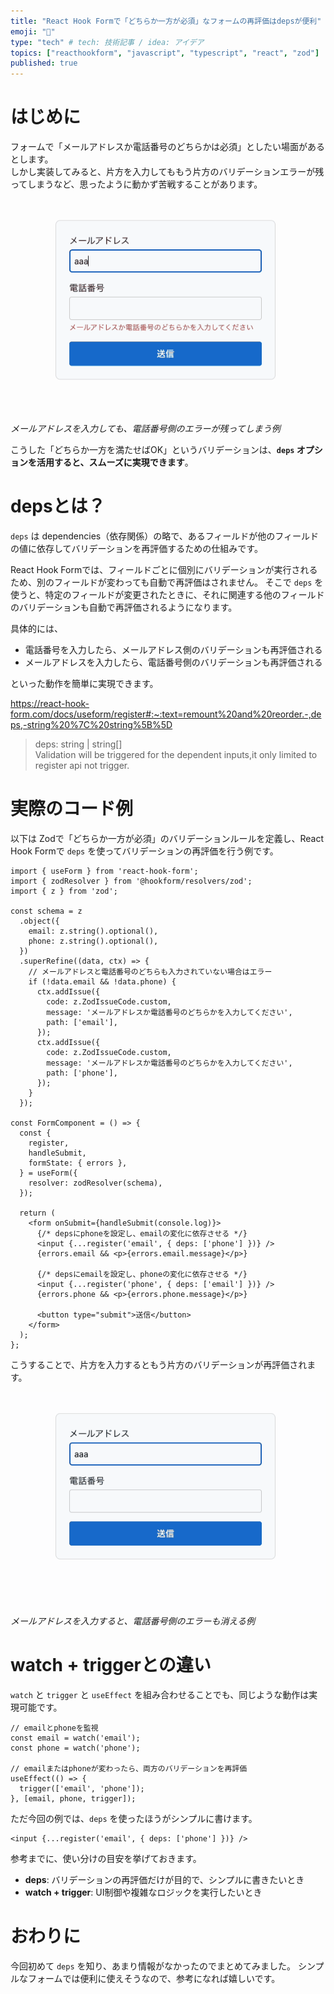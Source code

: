 ```yaml
---
title: "React Hook Formで「どちらか一方が必須」なフォームの再評価はdepsが便利"
emoji: "🔗"
type: "tech" # tech: 技術記事 / idea: アイデア
topics: ["reacthookform", "javascript", "typescript", "react", "zod"]
published: true
---
```


# はじめに

フォームで「メールアドレスか電話番号のどちらかは必須」としたい場面があるとします。  
しかし実装してみると、片方を入力してももう片方のバリデーションエラーが残ってしまうなど、思ったように動かず苦戦することがあります。

![depsなし](/images/react-hook-form-deps/without-deps.gif)_メールアドレスを入力しても、電話番号側のエラーが残ってしまう例_

こうした「どちらか一方を満たせばOK」というバリデーションは、**`deps` オプションを活用すると、スムーズに実現できます**。

# depsとは？

`deps` は dependencies（依存関係）の略で、あるフィールドが他のフィールドの値に依存してバリデーションを再評価するための仕組みです。

React Hook Formでは、フィールドごとに個別にバリデーションが実行されるため、別のフィールドが変わっても自動で再評価はされません。
そこで `deps` を使うと、特定のフィールドが変更されたときに、それに関連する他のフィールドのバリデーションも自動で再評価されるようになります。

具体的には、

- 電話番号を入力したら、メールアドレス側のバリデーションも再評価される
- メールアドレスを入力したら、電話番号側のバリデーションも再評価される

といった動作を簡単に実現できます。

https://react-hook-form.com/docs/useform/register#:~:text=remount%20and%20reorder.-,deps,-string%20%7C%20string%5B%5D

> deps:
string | string[]	
Validation will be triggered for the dependent inputs,it only limited to register api not trigger.

# 実際のコード例

以下は Zodで「どちらか一方が必須」のバリデーションルールを定義し、React Hook Formで `deps` を使ってバリデーションの再評価を行う例です。

```tsx
import { useForm } from 'react-hook-form';
import { zodResolver } from '@hookform/resolvers/zod';
import { z } from 'zod';

const schema = z
  .object({
    email: z.string().optional(),
    phone: z.string().optional(),
  })
  .superRefine((data, ctx) => {
    // メールアドレスと電話番号のどちらも入力されていない場合はエラー
    if (!data.email && !data.phone) {
      ctx.addIssue({
        code: z.ZodIssueCode.custom,
        message: 'メールアドレスか電話番号のどちらかを入力してください',
        path: ['email'],
      });
      ctx.addIssue({
        code: z.ZodIssueCode.custom,
        message: 'メールアドレスか電話番号のどちらかを入力してください',
        path: ['phone'],
      });
    }
  });

const FormComponent = () => {
  const {
    register,
    handleSubmit,
    formState: { errors },
  } = useForm({
    resolver: zodResolver(schema),
  });

  return (
    <form onSubmit={handleSubmit(console.log)}>
      {/* depsにphoneを設定し、emailの変化に依存させる */}
      <input {...register('email', { deps: ['phone'] })} />
      {errors.email && <p>{errors.email.message}</p>}

      {/* depsにemailを設定し、phoneの変化に依存させる */}
      <input {...register('phone', { deps: ['email'] })} />
      {errors.phone && <p>{errors.phone.message}</p>}

      <button type="submit">送信</button>
    </form>
  );
};
```

こうすることで、片方を入力するともう片方のバリデーションが再評価されます。

![depsあり](/images/react-hook-form-deps/with-deps.gif)_メールアドレスを入力すると、電話番号側のエラーも消える例_

# watch + triggerとの違い

`watch` と `trigger` と `useEffect` を組み合わせることでも、同じような動作は実現可能です。

```tsx
// emailとphoneを監視
const email = watch('email');
const phone = watch('phone');

// emailまたはphoneが変わったら、両方のバリデーションを再評価
useEffect(() => {
  trigger(['email', 'phone']);
}, [email, phone, trigger]);
```

ただ今回の例では、`deps` を使ったほうがシンプルに書けます。

```tsx
<input {...register('email', { deps: ['phone'] })} />
```

参考までに、使い分けの目安を挙げておきます。

- **deps**: バリデーションの再評価だけが目的で、シンプルに書きたいとき
- **watch + trigger**: UI制御や複雑なロジックを実行したいとき

# おわりに

今回初めて `deps` を知り、あまり情報がなかったのでまとめてみました。
シンプルなフォームでは便利に使えそうなので、参考になれば嬉しいです。
